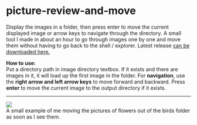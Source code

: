 # picture-review-and-move

Display the images in a folder, then press enter to move the current displayed image or arrow keys to navigate through the directory. A small tool I made in about an hour to go through images one by one and move them without having to go back to the shell / explorer. Latest release [can be downloaded here.](https://github.com/dukemiller/picture-review-and-move/releases/latest)

**How to use:**  
Put a directory path in image directory textbox. If it exists and there are images in it, it will load up the first image in the folder. For **navigation**, use the **right arrow and left arrow keys** to move forward and backward. Press **enter** to move the current image to the output directory if it exists.

---

![](http://i.imgur.com/2HGqG7R.gif)  
A small example of me moving the pictures of flowers out of the birds folder as soon as I see them.
